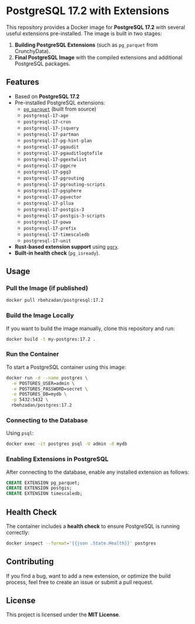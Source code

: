 # PostgreSQL 17.2 with Extensions

This repository provides a Docker image for **PostgreSQL 17.2** with several useful extensions pre-installed. The image is built in two stages:  
1. **Building PostgreSQL Extensions** (such as `pg_parquet` from CrunchyData).  
2. **Final PostgreSQL Image** with the compiled extensions and additional PostgreSQL packages.

## Features

- Based on **PostgreSQL 17.2**
- Pre-installed PostgreSQL extensions:
  - [`pg_parquet`](https://github.com/CrunchyData/pg_parquet) (built from source)
  - `postgresql-17-age`
  - `postgresql-17-cron`
  - `postgresql-17-jsquery`
  - `postgresql-17-partman`
  - `postgresql-17-pg-hint-plan`
  - `postgresql-17-pgaudit`
  - `postgresql-17-pgauditlogtofile`
  - `postgresql-17-pgextwlist`
  - `postgresql-17-pgpcre`
  - `postgresql-17-pgq3`
  - `postgresql-17-pgrouting`
  - `postgresql-17-pgrouting-scripts`
  - `postgresql-17-pgsphere`
  - `postgresql-17-pgvector`
  - `postgresql-17-pllua`
  - `postgresql-17-postgis-3`
  - `postgresql-17-postgis-3-scripts`
  - `postgresql-17-powa`
  - `postgresql-17-prefix`
  - `postgresql-17-timescaledb`
  - `postgresql-17-unit`
- **Rust-based extension support** using [`pgrx`](https://github.com/pgcentralfoundation/pgrx).
- **Built-in health check** (`pg_isready`).

## Usage

### Pull the Image (if published)
```sh
docker pull rbehzadan/postgresql:17.2
```

### Build the Image Locally
If you want to build the image manually, clone this repository and run:
```sh
docker build -t my-postgres:17.2 .
```

### Run the Container
To start a PostgreSQL container using this image:
```sh
docker run -d --name postgres \
  -e POSTGRES_USER=admin \
  -e POSTGRES_PASSWORD=secret \
  -e POSTGRES_DB=mydb \
  -p 5432:5432 \
  rbehzadan/postgres:17.2
```

### Connecting to the Database
Using `psql`:
```sh
docker exec -it postgres psql -U admin -d mydb
```

### Enabling Extensions in PostgreSQL
After connecting to the database, enable any installed extension as follows:
```sql
CREATE EXTENSION pg_parquet;
CREATE EXTENSION postgis;
CREATE EXTENSION timescaledb;
```

## Health Check
The container includes a **health check** to ensure PostgreSQL is running correctly:
```sh
docker inspect --format='{{json .State.Health}}' postgres
```

## Contributing
If you find a bug, want to add a new extension, or optimize the build process, feel free to create an issue or submit a pull request.

## License
This project is licensed under the **MIT License**.
